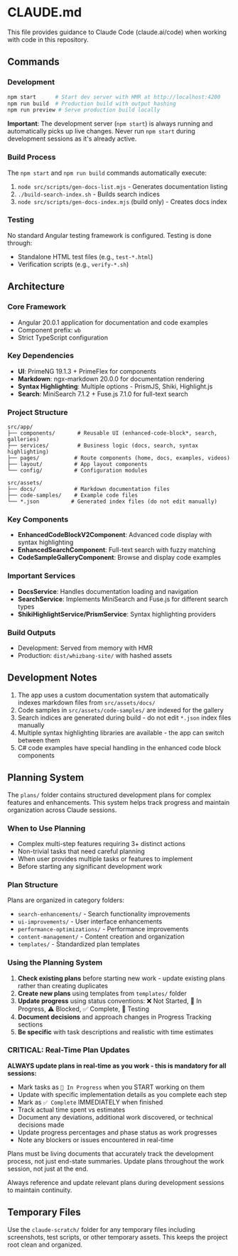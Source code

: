 # CLAUDE.md

This file provides guidance to Claude Code (claude.ai/code) when working with code in this repository.

## Commands

### Development
```bash
npm start      # Start dev server with HMR at http://localhost:4200
npm run build  # Production build with output hashing
npm run preview # Serve production build locally
```

**Important**: The development server (`npm start`) is always running and automatically picks up live changes. Never run `npm start` during development sessions as it's already active.

### Build Process
The `npm start` and `npm run build` commands automatically execute:
1. `node src/scripts/gen-docs-list.mjs` - Generates documentation listing
2. `./build-search-index.sh` - Builds search indices  
3. `node src/scripts/gen-docs-index.mjs` (build only) - Creates docs index

### Testing
No standard Angular testing framework is configured. Testing is done through:
- Standalone HTML test files (e.g., `test-*.html`)
- Verification scripts (e.g., `verify-*.sh`)

## Architecture

### Core Framework
- Angular 20.0.1 application for documentation and code examples
- Component prefix: `wb`
- Strict TypeScript configuration

### Key Dependencies
- **UI**: PrimeNG 19.1.3 + PrimeFlex for components
- **Markdown**: ngx-markdown 20.0.0 for documentation rendering
- **Syntax Highlighting**: Multiple options - PrismJS, Shiki, Highlight.js
- **Search**: MiniSearch 7.1.2 + Fuse.js 7.1.0 for full-text search

### Project Structure
```
src/app/
├── components/       # Reusable UI (enhanced-code-block*, search, galleries)
├── services/         # Business logic (docs, search, syntax highlighting)
├── pages/           # Route components (home, docs, examples, videos)
├── layout/          # App layout components
└── config/          # Configuration modules

src/assets/
├── docs/            # Markdown documentation files
├── code-samples/    # Example code files
└── *.json          # Generated index files (do not edit manually)
```

### Key Components
- **EnhancedCodeBlockV2Component**: Advanced code display with syntax highlighting
- **EnhancedSearchComponent**: Full-text search with fuzzy matching
- **CodeSampleGalleryComponent**: Browse and display code examples

### Important Services
- **DocsService**: Handles documentation loading and navigation
- **SearchService**: Implements MiniSearch and Fuse.js for different search types
- **ShikiHighlightService/PrismService**: Syntax highlighting providers

### Build Outputs
- Development: Served from memory with HMR
- Production: `dist/whizbang-site/` with hashed assets

## Development Notes

1. The app uses a custom documentation system that automatically indexes markdown files from `src/assets/docs/`
2. Code samples in `src/assets/code-samples/` are indexed for the gallery
3. Search indices are generated during build - do not edit `*.json` index files manually
4. Multiple syntax highlighting libraries are available - the app can switch between them
5. C# code examples have special handling in the enhanced code block components

## Planning System

The `plans/` folder contains structured development plans for complex features and enhancements. This system helps track progress and maintain organization across Claude sessions.

### When to Use Planning
- Complex multi-step features requiring 3+ distinct actions
- Non-trivial tasks that need careful planning
- When user provides multiple tasks or features to implement
- Before starting any significant development work

### Plan Structure
Plans are organized in category folders:
- `search-enhancements/` - Search functionality improvements
- `ui-improvements/` - User interface enhancements  
- `performance-optimizations/` - Performance improvements
- `content-management/` - Content creation and organization
- `templates/` - Standardized plan templates

### Using the Planning System
1. **Check existing plans** before starting new work - update existing plans rather than creating duplicates
2. **Create new plans** using templates from `templates/` folder
3. **Update progress** using status conventions: ❌ Not Started, 🔄 In Progress, ⚠️ Blocked, ✅ Complete, 🧪 Testing
4. **Document decisions** and approach changes in Progress Tracking sections
5. **Be specific** with task descriptions and realistic with time estimates

### CRITICAL: Real-Time Plan Updates
**ALWAYS update plans in real-time as you work - this is mandatory for all sessions:**
- Mark tasks as `🔄 In Progress` when you START working on them
- Update with specific implementation details as you complete each step
- Mark as `✅ Complete` IMMEDIATELY when finished
- Track actual time spent vs estimates
- Document any deviations, additional work discovered, or technical decisions made
- Update progress percentages and phase status as work progresses
- Note any blockers or issues encountered in real-time

Plans must be living documents that accurately track the development process, not just end-state summaries. Update plans throughout the work session, not just at the end.

Always reference and update relevant plans during development sessions to maintain continuity.

## Temporary Files

Use the `claude-scratch/` folder for any temporary files including screenshots, test scripts, or other temporary assets. This keeps the project root clean and organized.